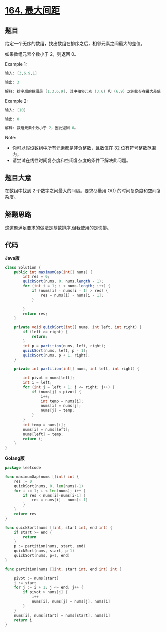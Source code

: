 # [164. 最大间距](https://leetcode-cn.com/problems/maximum-gap/)

## 题目

给定一个无序的数组，找出数组在排序之后，相邻元素之间最大的差值。

如果数组元素个数小于 2，则返回 0。

Example 1:

```c
输入: [3,6,9,1]

输出: 3

解释: 排序后的数组是 [1,3,6,9], 其中相邻元素 (3,6) 和 (6,9) 之间都存在最大差值 3。
```

Example 2:

```c
输入: [10]

输出: 0

解释: 数组元素个数小于 2，因此返回 0。
```


Note:

- 你可以假设数组中所有元素都是非负整数，且数值在 32 位有符号整数范围内。
- 请尝试在线性时间复杂度和空间复杂度的条件下解决此问题。


## 题目大意

在数组中找到 2 个数字之间最大的间隔。要求尽量用 O(1) 的时间复杂度和空间复杂度。

## 解题思路


这道题满足要求的做法是基数排序,但我使用的是快排。


## 代码

**Java版**

```java
class Solution {
    public int maximumGap(int[] nums) {
        int res = 0;
        quickSort(nums, 0, nums.length - 1);
        for (int i = 1; i < nums.length; i++) {
            if (nums[i] - nums[i - 1] > res) {
                res = nums[i] - nums[i - 1];
            }

        }
        return res;
    }

    private void quickSort(int[] nums, int left, int right) {
        if (left >= right) {
            return;
        }
        int p = partition(nums, left, right);
        quickSort(nums, left, p - 1);
        quickSort(nums, p + 1, right);
    }

    private int partition(int[] nums, int left, int right) {

        int pivot = nums[left];
        int i = left;
        for (int j = left + 1; j <= right; j++) {
            if (nums[j] < pivot) {
                i++;
                int temp = nums[i];
                nums[i] = nums[j];
                nums[j] = temp;
            }
        }
        int temp = nums[i];
        nums[i] = nums[left];
        nums[left] = temp;
        return i;
    }
}
```

**Golang版**

```go
package leetcode

func maximumGap(nums []int) int {
	res := 0
	quickSort(nums, 0, len(nums)-1)
	for i := 1; i < len(nums); i++ {
		if res < nums[i]-nums[i-1] {
			res = nums[i] - nums[i-1]
		}
	}
	return res
}

func quickSort(nums []int, start int, end int) {
	if start >= end {
		return
	}
	p := partition(nums, start, end)
	quickSort(nums, start, p-1)
	quickSort(nums, p+1, end)
}

func partition(nums []int, start int, end int) int {

	pivot := nums[start]
	i := start
	for j := i + 1; j <= end; j++ {
		if pivot > nums[j] {
			i++
			nums[i], nums[j] = nums[j], nums[i]
		}
	}
	nums[i], nums[start] = nums[start], nums[i]
	return i
}
```

